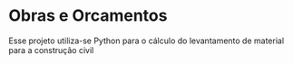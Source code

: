 # Obras e Orcamentos
Esse projeto utiliza-se Python para o cálculo do levantamento de material para a construção civil
